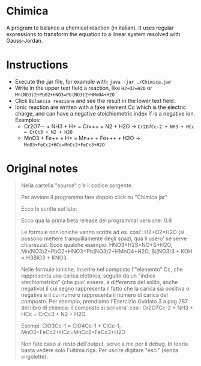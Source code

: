# Chimica

A program to balance a chemical reaction (in italian). It uses regular expressions to transform the equation to a linear system resolved with Gauss-Jordan.

# Instructions
* Execute the .jar file, for example with: `java -jar ./Chimica.jar`
* Write in the upper text field a reaction, like `H2+O2=H2O` or `Mn(NO3)2+PbO2+HNO3=Pb(NO3)2+HMnO4+H2O`
* Click `Bilancia reazione` and see the result in the lower text field.
* Ionic reaction are written with a fake element Cc which is the electric charge, and can have a negative stoichiometric index if is a negative ion.
    Examples:
    * Cr2O7-- + NH3 + H+ = Cr+++ + N2 + H2O -> `Cr2O7Cc-2 + NH3 + HCc = CrCc3 + N2 + H2O`
    * MnO3 + Fe++ + H+ = Mn++ + Fe+++ + H2O -> `MnO3+FeCc2+HCc=MnCc2+FeCc3+H2O`

# Original notes

>Nella cartella "source" c'è il codice sorgente.
>
>Per avviare il programma fare doppio click su "Chimica.jar"
>
>
>Ecco le scritte sul lato:
>
>Ecco qua la prima beta release del programma!
>versione: 0.9
>
>Le formule non ioniche vanno scritte ad es. cosi': H2+O2=H2O (si possono mettere tranquillamente degli spazi, qua li usero' se serve chiarezza).
>Ecco qualche esempio: 
>HNO3+H2S=NO+S+H2O, Mn(NO3)2+PbO2+HNO3=Pb(NO3)2+HMnO4+H2O,
>Bi(NO3)3 + KOH = H3BiO3 + KNO3.
>
>Nelle formule ioniche, inserire nel composto l'\"elemento\" Cc, che rappresenta una carica elettrica, seguito da un \"indice stechiometrico\" (che puo' essere, a differenza del solito, anche negativo) il cui segno rappresenta il fatto che la carica sia positiva o negativa e il cui numero rappresenta il numero di carica del composto. Per esempio, prendiamo l'Esercizio Guidato 3 a pag 287 del libro di chimica: il composto si scrivera' cosi: Cr2O7Cc-2 + NH3 + HCc = CrCc3 + N2 + H2O.
>
>Esempi: ClO3Cc-1 = ClO4Cc-1 + ClCc-1, MnO3+FeCc2+HCc=MnCc2+FeCc3+H2O
>
>Non fate caso al resto dell'output, serve a me per il debug. In teoria basta vedere solo l'ultima riga. Per uscire digitare "esci" (senza virgolette).
